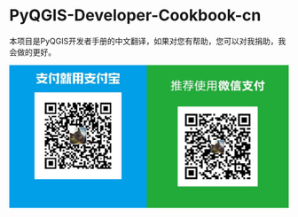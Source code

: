 # PyQGIS-Developer-Cookbook-cn

本项目是PyQGIS开发者手册的中文翻译，如果对您有帮助，您可以对我捐助，我会做的更好。

![donate](./assets/donate.png)